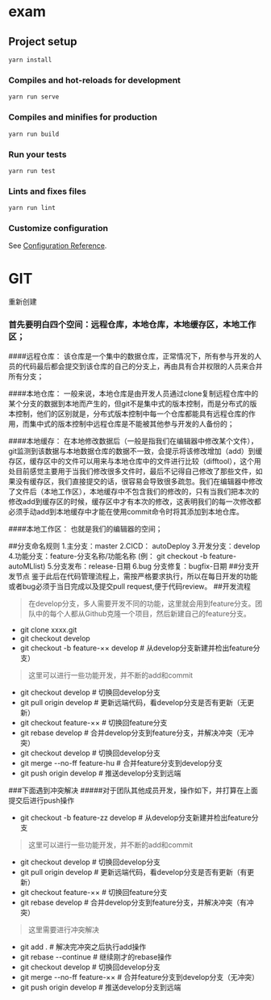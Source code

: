 # exam

## Project setup
```
yarn install
```

### Compiles and hot-reloads for development
```
yarn run serve
```

### Compiles and minifies for production
```
yarn run build
```

### Run your tests
```
yarn run test
```

### Lints and fixes files
```
yarn run lint
```

### Customize configuration
See [Configuration Reference](https://cli.vuejs.org/config/).

# GIT
重新创建
### 首先要明白四个空间：远程仓库，本地仓库，本地缓存区，本地工作区；
####远程仓库：
    该仓库是一个集中的数据仓库，正常情况下，所有参与开发的人员的代码最后都会提交到该仓库的自己的分支上，再由具有合并权限的人员来合并所有分支；

####本地仓库：
	一般来说，本地仓库是由开发人员通过clone复制远程仓库中的某个分支的数据到本地而产生的，但git不是集中式的版本控制，而是分布式的版本控制，他们的区别就是，分布式版本控制中每一个仓库都能具有远程仓库的作用，而集中式的版本控制中远程仓库是不能被其他参与开发的人备份的；

####本地缓存：
	在本地修改数据后（一般是指我们在编辑器中修改某个文件），git监测到该数据与本地数据仓库的数据不一致，会提示将该修改增加（add）到缓存区，缓存区中的文件可以用来与本地仓库中的文件进行比较（difftool），这个用处目前感觉主要用于当我们修改很多文件时，最后不记得自己修改了那些文件，如果没有缓存区，我们直接提交的话，很容易会导致很多疏忽。我们在编辑器中修改了文件后（本地工作区），本地缓存中不包含我们的修改的，只有当我们把本次的修改add到缓存区的时候，缓存区中才有本次的修改，这表明我们的每一次修改都必须手动add到本地缓存中才能在使用commit命令时将其添加到本地仓库。

####本地工作区：
	也就是我们的编辑器的空间；
	
##分支命名规则
1.主分支：master
2.CICD： autoDeploy
3.开发分支：develop
4.功能分支：feature-分支名称/功能名称 (例： git checkout -b feature-autoMLlist)
5.分支发布：release-日期
6.bug 分支修复：bugfix-日期
##分支开发节点
	鉴于此后在代码管理流程上，需按严格要求执行，所以在每日开发的功能或者bug必须于当日完成以及提交pull request,便于代码review。
##开发流程
> 在develop分支，多人需要开发不同的功能，这里就会用到feature分支。团队中的每个人都从Github克隆一个项目，然后新建自己的feature分支。

* git clone xxxx.git
* git checkout develop
* git checkout -b feature-×× develop    # 从develop分支新建并检出feature分支）
> 这里可以进行一些功能开发，并不断的add和commit
* git checkout develop    # 切换回develop分支
* git pull origin develop    # 更新远端代码，看develop分支是否有更新（无更新）
* git checkout feature-××    # 切换回feature分支
* git rebase develop    # 合并develop分支到feature分支，并解决冲突（无冲突）
* git checkout develop    # 切换回develop分支
* git merge --no-ff feature-hu    # 合并feature分支到develop分支
* git push origin develop   # 推送develop分支到远端

###下面遇到冲突解决
#####对于团队其他成员开发，操作如下，并打算在上面提交后进行push操作
* git checkout -b feature-zz develop    # 从develop分支新建并检出feature分支
> 这里可以进行一些功能开发，并不断的add和commit
* git checkout develop    # 切换回develop分支
* git pull origin develop    # 更新远端代码，看develop分支是否有更新（有更新）
* git checkout feature-××    # 切换回feature分支
* git rebase develop    # 合并develop分支到feature分支，并解决冲突（有冲突）
> 这里需要进行冲突解决
* git add .    # 解决完冲突之后执行add操作
* git rebase --continue    # 继续刚才的rebase操作
* git checkout develop    # 切换回develop分支
* git merge --no-ff feature-××    # 合并feature分支到develop分支（无冲突）
* git push origin develop   # 推送develop分支到远端
